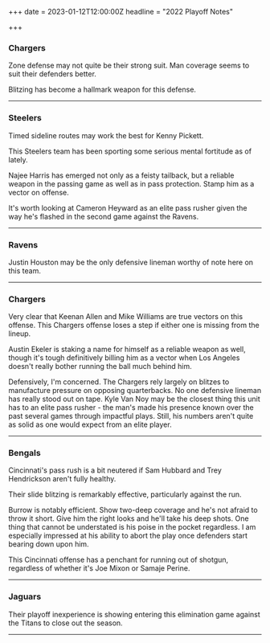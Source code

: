 +++
date = 2023-01-12T12:00:00Z
headline = "2022 Playoff Notes"

+++
### Chargers

Zone defense may not quite be their strong suit. Man coverage seems to suit their defenders better.

Blitzing has become a hallmark weapon for this defense.

***

### Steelers

Timed sideline routes may work the best for Kenny Pickett.

This Steelers team has been sporting some serious mental fortitude as of lately.

Najee Harris has emerged not only as a feisty tailback, but a reliable weapon in the passing game as well as in pass protection. Stamp him as a vector on offense.

It's worth looking at Cameron Heyward as an elite pass rusher given the way he's flashed in the second game against the Ravens.

***

### Ravens

Justin Houston may be the only defensive lineman worthy of note here on this team.

***

### Chargers

Very clear that Keenan Allen and Mike Williams are true vectors on this offense. This Chargers offense loses a step if either one is missing from the lineup.

Austin Ekeler is staking a name for himself as a reliable weapon as well, though it's tough definitively billing him as a vector when Los Angeles doesn't really bother running the ball much behind him.

Defensively, I'm concerned. The Chargers rely largely on blitzes to manufacture pressure on opposing quarterbacks. No one defensive lineman has really stood out on tape. Kyle Van Noy may be the closest thing this unit has to an elite pass rusher - the man's made his presence known over the past several games through impactful plays. Still, his numbers aren't quite as solid as one would expect from an elite player.

***

### Bengals

Cincinnati's pass rush is a bit neutered if Sam Hubbard and Trey Hendrickson aren't fully healthy.

Their slide blitzing is remarkably effective, particularly against the run.

Burrow is notably efficient. Show two-deep coverage and he's not afraid to throw it short. Give him the right looks and he'll take his deep shots. One thing that cannot be understated is his poise in the pocket regardless. I am especially impressed at his ability to abort the play once defenders start bearing down upon him.

This Cincinnati offense has a penchant for running out of shotgun, regardless of whether it's Joe Mixon or Samaje Perine.

***

### Jaguars

Their playoff inexperience is showing entering this elimination game against the Titans to close out the season.

***